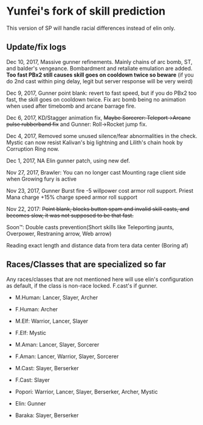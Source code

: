 # Yunfei's fork of skill prediction

This version of SP will handle racial differences instead of elin only.


## Update/fix logs

Dec 10, 2017, Massive gunner refinements. Mainly chains of arc bomb, ST, and balder's vengeance. Bombardment and retaliate emulation are added. **Too fast PBx2 still causes skill goes on cooldown twice so beware** (if you do 2nd cast within ping delay, legit but server response will be very weird)

Dec 9, 2017, Gunner point blank: revert to fast speed, but if you do PBx2 too fast, the skill goes on cooldown twice. Fix arc bomb being no animation when used after timebomb and arcane barrage fire.

Dec 6, 2017, KD/Stagger animation fix, ~~Maybe Sorcerer: Teleport->Arcane pulse rubberband fix~~ and Gunner: Roll->Rocket jump fix.

Dec 4, 2017, Removed some unused silence/fear abnormalities in the check. Mystic can now resist Kalivan's big lightning and Lilith's chain hook by Corruption Ring now.

Dec 1, 2017, NA Elin gunner patch, using new def.

Nov 27, 2017, Brawler: You can no longer cast Mounting rage client side when Growing fury is active

Nov 23, 2017, Gunner Burst fire -5 willpower cost armor roll support. Priest Mana charge +15% charge speed armor roll support

Nov 22, 2017: ~~Point blank, blocks button spam and invalid skill casts, and becomes slow, it was not supposed to be that fast.~~


Soon™: Double casts prevention(Short skills like Teleporting jaunts, Overpower, Restraning arrow, Web arrow)

Reading exact length and distance data from tera data center (Boring af)


## Races/Classes that are specialized so far

Any races/classes that are not mentioned here will use elin's configuration as default, if the class is non-race locked. F.cast's if gunner.

- M.Human: Lancer, Slayer, Archer

- F.Human: Archer

- M.Elf: Warrior, Lancer, Slayer

- F.Elf: Mystic

- M.Aman: Lancer, Slayer, Sorcerer

- F.Aman: Lancer, Warrior, Slayer, Sorcerer

- M.Cast: Slayer, Berserker

- F.Cast: Slayer

- Popori: Warrior, Lancer, Slayer, Berserker, Archer, Mystic

- Elin: Gunner

- Baraka: Slayer, Berserker
